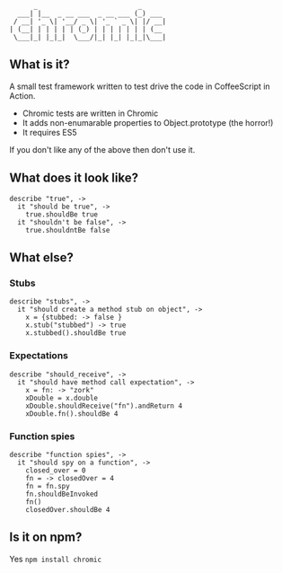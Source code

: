 ```
      _                         _
  ___| |__  _ __ ___  _ __ ___ (_) ___
 / __| '_ \| '__/ _ \| '_ ` _ \| |/ __|
| (__| | | | | | (_) | | | | | | | (__
 \___|_| |_|_|  \___/|_| |_| |_|_|\___|

```

## What is it?

A small test framework written to test drive the code in CoffeeScript in Action.

* Chromic tests are written in Chromic
* It adds non-enumarable properties to Object.prototype (the horror!)
* It requires ES5

If you don't like any of the above then don't use it.

## What does it look like?

```
describe "true", ->
  it "should be true", ->
    true.shouldBe true
  it "shouldn't be false", ->
    true.shouldntBe false
```

## What else?

### Stubs

```
describe "stubs", ->
  it "should create a method stub on object", ->
    x = {stubbed: -> false }
    x.stub("stubbed") -> true
    x.stubbed().shouldBe true
```

### Expectations
```
describe "should_receive", ->
  it "should have method call expectation", ->
    x = fn: -> "zork"
    xDouble = x.double
    xDouble.shouldReceive("fn").andReturn 4
    xDouble.fn().shouldBe 4
```

### Function spies

```
describe "function spies", ->
  it "should spy on a function", ->
    closed_over = 0
    fn = -> closedOver = 4
    fn = fn.spy
    fn.shouldBeInvoked
    fn()
    closedOver.shouldBe 4
```

## Is it on npm?

Yes ```npm install chromic```